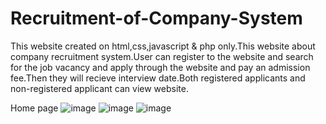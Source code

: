 # Recruitment-of-Company-System
This website created on html,css,javascript & php only.This website about company recruitment system.User can register to the website and search for the job vacancy and apply through the website and pay an admission fee.Then they will recieve interview date.Both registered applicants and non-registered applicant can view website.

Home page 
![image](https://github.com/it22080394/Recruitment-of-Company-System/assets/134296030/e422fb2f-4620-4cdf-bcaf-6ca2d79bfe1e)
![image](https://github.com/it22080394/Recruitment-of-Company-System/assets/134296030/9dad930e-43a4-4027-b7d3-dd52e473d9c0)
![image](https://github.com/it22080394/Recruitment-of-Company-System/assets/134296030/c3a7818d-984d-424a-9114-bdab0adeaed3)

